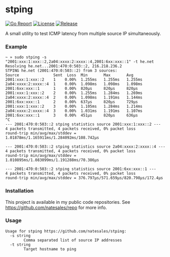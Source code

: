 # stping

[![Go Report](https://goreportcard.com/badge/github.com/natesales/stping?style=for-the-badge)](https://goreportcard.com/report/github.com/natesales/stping) 
[![License](https://img.shields.io/github/license/natesales/stping?style=for-the-badge)](https://raw.githubusercontent.com/natesales/stping/main/LICENSE) 
[![Release](https://img.shields.io/github/v/release/natesales/stping?style=for-the-badge)](https://github.com/natesales/stping/releases) 

A small utility to test ICMP latency from multiple source IP simultaneously.

### Example
```
~ » sudo stping -s "2001:xxx:1:xxx::2,2a04:xxxx:2:xxxx::4,2001:6xx:xxx::1" -t he.net
Resolving he.net...2001:470:0:503::2, 216.218.236.2
STPING he.net (2001:470:0:503::2) from 3 sources:
Source               Sent  Loss  Min       Max       Avg
2001:xxx:1:xxx::2    1    0.00%  1.255ms   1.255ms   1.255ms 
2a04:xxxx:2:xxxx::4  1    0.00%  1.098ms   1.098ms   1.098ms 
2001:6xx:xxx::1      1    0.00%  820µs     820µs     820µs   
2001:xxx:1:xxx::2    2    0.00%  1.255ms   1.284ms   1.269ms 
2a04:xxxx:2:xxxx::4  2    0.00%  1.098ms   1.191ms   1.144ms 
2001:6xx:xxx::1      2    0.00%  637µs     820µs     729µs   
2001:xxx:1:xxx::2    3    0.00%  1.105ms   1.284ms   1.214ms 
2a04:xxxx:2:xxxx::4  3    0.00%  1.031ms   1.191ms   1.107ms 
2001:6xx:xxx::1      3    0.00%  451µs     820µs     636µs   
^C
--- 2001:470:0:503::2 stping statistics source 2001:xxx:1:xxx::2 ---
4 packets transmitted, 4 packets received, 0% packet loss
round-trip min/avg/max/stddev = 1.01878ms/1.165911ms/1.284092ms/108.742µs

--- 2001:470:0:503::2 stping statistics source 2a04:xxxx:2:xxxx::4 ---
4 packets transmitted, 4 packets received, 0% packet loss
round-trip min/avg/max/stddev = 1.010895ms/1.083099ms/1.191288ms/70.386µs

--- 2001:470:0:503::2 stping statistics source 2001:6xx:xxx::1 ---
4 packets transmitted, 4 packets received, 0% packet loss
round-trip min/avg/max/stddev = 376.797µs/571.659µs/820.798µs/172.4µs
```

### Installation
This project is available in my public code repositories. See https://github.com/natesales/repo for more info.

### Usage
```
Usage for stping https://github.com/natesales/stping:
  -s string
        Comma separated list of source IP addresses
  -t string
        Target hostname to ping
```
